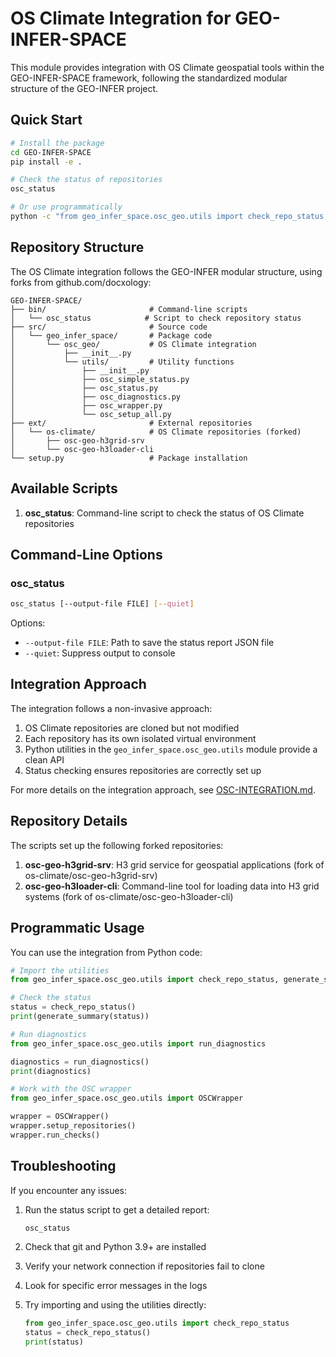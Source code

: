 # OS Climate Integration for GEO-INFER-SPACE

This module provides integration with OS Climate geospatial tools within the GEO-INFER-SPACE framework, following the standardized modular structure of the GEO-INFER project.

## Quick Start

```bash
# Install the package
cd GEO-INFER-SPACE
pip install -e .

# Check the status of repositories
osc_status

# Or use programmatically
python -c "from geo_infer_space.osc_geo.utils import check_repo_status, generate_summary; print(generate_summary(check_repo_status()))"
```

## Repository Structure

The OS Climate integration follows the GEO-INFER modular structure, using forks from github.com/docxology:

```
GEO-INFER-SPACE/
├── bin/                       # Command-line scripts
│   └── osc_status            # Script to check repository status
├── src/                       # Source code
│   └── geo_infer_space/       # Package code
│       └── osc_geo/           # OS Climate integration
│           ├── __init__.py
│           └── utils/         # Utility functions
│               ├── __init__.py
│               ├── osc_simple_status.py
│               ├── osc_status.py
│               ├── osc_diagnostics.py
│               ├── osc_wrapper.py
│               └── osc_setup_all.py
├── ext/                       # External repositories
│   └── os-climate/            # OS Climate repositories (forked)
│       ├── osc-geo-h3grid-srv
│       └── osc-geo-h3loader-cli
└── setup.py                   # Package installation
```

## Available Scripts

1. **osc_status**: Command-line script to check the status of OS Climate repositories

## Command-Line Options

### osc_status

```bash
osc_status [--output-file FILE] [--quiet]
```

Options:
- `--output-file FILE`: Path to save the status report JSON file
- `--quiet`: Suppress output to console

## Integration Approach

The integration follows a non-invasive approach:

1. OS Climate repositories are cloned but not modified
2. Each repository has its own isolated virtual environment
3. Python utilities in the `geo_infer_space.osc_geo.utils` module provide a clean API
4. Status checking ensures repositories are correctly set up

For more details on the integration approach, see [OSC-INTEGRATION.md](./OSC-INTEGRATION.md).

## Repository Details

The scripts set up the following forked repositories:

1. **osc-geo-h3grid-srv**: H3 grid service for geospatial applications (fork of os-climate/osc-geo-h3grid-srv)
2. **osc-geo-h3loader-cli**: Command-line tool for loading data into H3 grid systems (fork of os-climate/osc-geo-h3loader-cli)

## Programmatic Usage

You can use the integration from Python code:

```python
# Import the utilities
from geo_infer_space.osc_geo.utils import check_repo_status, generate_summary

# Check the status
status = check_repo_status()
print(generate_summary(status))

# Run diagnostics
from geo_infer_space.osc_geo.utils import run_diagnostics

diagnostics = run_diagnostics()
print(diagnostics)

# Work with the OSC wrapper
from geo_infer_space.osc_geo.utils import OSCWrapper

wrapper = OSCWrapper()
wrapper.setup_repositories()
wrapper.run_checks()
```

## Troubleshooting

If you encounter any issues:

1. Run the status script to get a detailed report:
   ```bash
   osc_status
   ```

2. Check that git and Python 3.9+ are installed

3. Verify your network connection if repositories fail to clone

4. Look for specific error messages in the logs

5. Try importing and using the utilities directly:
   ```python
   from geo_infer_space.osc_geo.utils import check_repo_status
   status = check_repo_status()
   print(status)
   ``` 